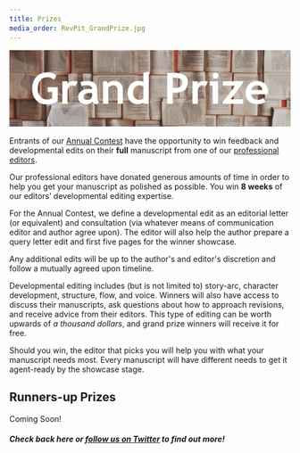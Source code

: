 ```yaml
---
title: Prizes
media_order: RevPit_GrandPrize.jpg
---
```


![RevPit Grand Prize](RevPit_GrandPrize.jpg)

Entrants of our [Annual Contest](http://reviseresub.com/annual-contest) have the opportunity to win feedback and developmental edits on their **full** manuscript from one of our [professional editors](http://reviseresub.com/editors).

Our professional editors have donated generous amounts of time in order to help you get your manuscript as polished as possible. You win **8 weeks** of our editors’ developmental editing expertise.

For the Annual Contest, we define a developmental edit as an editorial letter (or equivalent) and consultation (via whatever means of communication editor and author agree upon). The editor will also help the author prepare a query letter edit and first five pages for the winner showcase.

Any additional edits will be up to the author's and editor's discretion and follow a mutually agreed upon timeline.

Developmental editing includes (but is not limited to) story-arc, character development, structure, flow, and voice. Winners will also have access to discuss their manuscripts, ask questions about how to approach revisions, and receive advice from their editors. This type of editing can be worth upwards of _a thousand dollars_, and grand prize winners will receive it for free.

Should you win, the editor that picks you will help you with what your manuscript needs most. Every manuscript will have different needs to get it agent-ready by the showcase stage. 

## Runners-up Prizes

Coming Soon!

##### Check back here or [follow us on Twitter](https://twitter.com/ReviseResub?target=_blank) to find out more!

